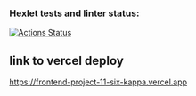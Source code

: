 ### Hexlet tests and linter status:
[![Actions Status](https://github.com/Flynnrcore/frontend-project-11/workflows/hexlet-check/badge.svg)](https://github.com/Flynnrcore/frontend-project-11/actions)

## link to vercel deploy
https://frontend-project-11-six-kappa.vercel.app